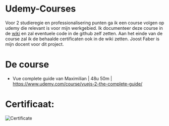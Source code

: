 # Udemy-Courses
Voor 2 studieregie en professionalisering punten ga ik een course volgen op udemy die relevant is voor mijn werkgebied.
Ik documenteer deze course in de [wiki](https://github.com/LarsBreuren/Udemy-Courses/wiki) en zal eventuele code in de github zelf zetten.
Aan het einde van de course zal ik de behaalde certificaten ook in de wiki zetten.
Joost Faber is mijn docent voor dit project.

# De course
- Vue complete guide van Maximilian | 48u 50m | https://www.udemy.com/course/vuejs-2-the-complete-guide/

# Certificaat:

![Certificate](https://user-images.githubusercontent.com/43336468/108981021-99a29480-768c-11eb-9389-65fed93fff4e.jpg)

